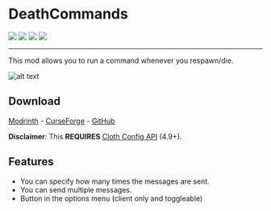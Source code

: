 # DeathCommands

<img src="https://img.shields.io/badge/LOADER-FABRIC-lightgrey?style=for-the-badge">
<img src="https://img.shields.io/badge/MINECRAFT-1.16.X -- 1.19X-lightgrey?style=for-the-badge">

<img src="https://img.shields.io/badge/SERVER-SIDE-lightgrey?style=for-the-badge">
<img src="https://img.shields.io/badge/CLIENT-SIDE-lightgrey?style=for-the-badge">

---------------------------------------

This mod allows you to run a command whenever you respawn/die.

![alt text](http://url/to/img.png)

## Download
[Modrinth](https://modrinth.com/mod/deathcommands) - [CurseForge](https://www.curseforge.com/minecraft/mc-mods/deathcommands/) - [GitHub](https://github.com/not-coded/DeathCommands/releases/)

**Disclaimer**: This **REQUIRES** [Cloth Config API](https://www.curseforge.com/minecraft/mc-mods/cloth-config) (4.9+).

## Features
- You can specify how many times the messages are sent.
- You can send multiple messages.
- Button in the options menu (client only and toggleable)
